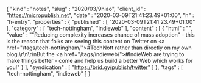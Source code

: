 {
  "kind" : "notes",
  "slug" : "2020/03/9hiao",
  "client_id" : "https://micropublish.net",
  "date" : "2020-03-09T21:41:23.49+01:00",
  "h" : "h-entry",
  "properties" : {
    "published" : [ "2020-03-09T21:41:23.49+01:00" ],
    "category" : [ "tech-nottingham", "indieweb" ],
    "content" : [ {
      "html" : "",
      "value" : "\"Reducing complexity increases chance of mass adoption\" - this is the reason that folks are seeing this content on Twitter on <a href=\"/tags/tech-nottingham/\">#TechNott</a> rather than directly on my own blog.\r\n\r\nBut the <a href=\"/tags/indieweb/\">#IndieWeb</a> are trying to make things better - come and help us build a better Web which works for you!"
    } ],
    "syndication" : [ "https://brid.gy/publish/twitter" ]
  },
  "tags" : [ "tech-nottingham", "indieweb" ]
}
